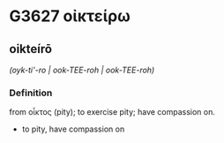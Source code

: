 # G3627 οἰκτείρω

## oikteírō

_(oyk-ti'-ro | ook-TEE-roh | ook-TEE-roh)_

### Definition

from οἶκτος (pity); to exercise pity; have compassion on.

- to pity, have compassion on

